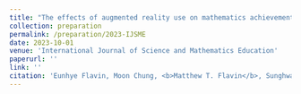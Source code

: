 ```yaml
---
title: "The effects of augmented reality use on mathematics achievement of K–12 students: A meta-analysis"
collection: preparation
permalink: /preparation/2023-IJSME
date: 2023-10-01
venue: 'International Journal of Science and Mathematics Education'
paperurl: ''
link: ''
citation: 'Eunhye Flavin, Moon Chung, <b>Matthew T. Flavin</b>, Sunghwan Hwang, &quot;The effects of augmented reality use on mathematics achievement of K–12 students: A meta-analysis,&quot; under review in <i>International Journal of Science and Mathematics Education</i>, submitted Oct. 2023.'
---
```

